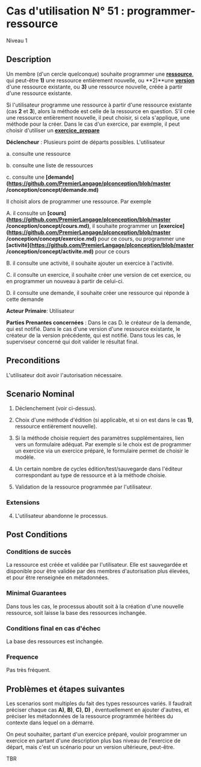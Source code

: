 
# Cas d'utilisation N° 51 :  programmer-ressource

Niveau 1

##	Description
 
 Un membre (d'un cercle quelconque) souhaite programmer une **[ressource](https://github.com/PremierLangage/plconception/blob/master/conception/concept/ressource.md)**, qui peut-être **1)** une ressource entièrement nouvelle, ou **2)**une **[version](https://github.com/PremierLangage/plconception/blob/master/conception/concept/version.md)** d'une ressource existante, ou **3)** une ressource nouvelle, créée à partir d'une ressource existante.
 
Si l'utilisateur programme une ressource à partir d'une ressource existante (cas **2** et **3**), alors la méthode est celle de la ressource en question. S'il crée une ressource entièrement nouvelle, il peut choisir, si cela s'applique, une méthode pour la créer.
Dans le cas d'un exercice, par exemple, il peut choisir d'utiliser un **[exercice_prepare](https://github.com/PremierLangage/plconception/blob/master/conception/concept/exercice_prepare.md)**


 **Déclencheur** : Plusieurs point de départs possibles. L'utilisateur
 
 a. consulte une ressource
 
 b. consulte une liste de ressources
 
 c. consulte une **[demande](https://github.com/PremierLangage/plconception/blob/master  /conception/concept/demande.md)**
 
 Il choisit alors de programmer une ressource. Par exemple
 
 A. il consulte un **[cours](https://github.com/PremierLangage/plconception/blob/master  /conception/concept/cours.md)**, il souhaite programmer un **[exercice](https://github.com/PremierLangage/plconception/blob/master  /conception/concept/exercice.md)** pour ce cours, ou programmer une **[activité](https://github.com/PremierLangage/plconception/blob/master  /conception/concept/activite.md)** pour ce cours 
 
 B. il consulte une activité, il souhaite ajouter un exercice à l'activité.
 
 C. il consulte un exercice, il souhaite créer une version de cet exercice, ou en programmer un nouveau à partir de celui-ci.
 
 D. il consulte une demande, il souhaite créer une ressource qui réponde à cette demande
  
 **Acteur Primaire**: Utilisateur   

**Parties Prenantes concernées** : Dans le cas D. le créateur de la demande, qui est notifié.  Dans le cas d'une version d'une ressource existante, le créateur de la version précédente, qui est notifié. Dans tous les cas, le superviseur concerné qui doit valider le résultat final.


## Preconditions

L'utilisateur doit avoir l'autorisation nécessaire.


## Scenario Nominal

1.	Déclenchement (voir ci-dessus).  

2.	Choix d'une méthode d'édition (si applicable, et si on est dans le cas **1)**, ressource entièrement nouvelle).

3.	Si la méthode choisie requiert des paramètres supplémentaires, lien vers un formulaire adéquat. Par exemple si le choix est de programmer un exercice via un exercice préparé, le formulaire permet de choisir le modèle.

4. Un certain nombre de cycles édition/test/sauvegarde dans l'éditeur correspondant au type de ressource et à la méthode choisie.

5. Validation de la ressource programmée par l'utilisateur.


###	Extensions
4. L'utilisateur abandonne le processus. 

## Post Conditions
### Conditions de succès 
La ressource est créée et validée par l'utilisateur. Elle est sauvegardée et disponible pour être validée par des membres d'autorisation plus élevées, et pour être renseignée en métadonnées. 

### Minimal Guarantees
Dans tous les cas, le processus aboutit soit à la création d'une nouvelle ressource, soit laisse la base des ressources inchangée.

### Conditions final en cas d'échec
La base des ressources est inchangée.

### Frequence
Pas très fréquent.

##	Problèmes et étapes suivantes

Les scenarios sont multiples du fait des types ressources variés. Il faudrait préciser chaque cas **A)**, **B)**, **C)**, **D)** , éventuellement en ajouter d'autres, et préciser les métadonnées de la ressource programmée héritées du contexte dans lequel on a démarré.

On peut souhaiter, partant d'un exercice préparé, vouloir programmer un exercice en partant d'une description plus bas niveau de l'exercice de départ, mais c'est un scénario pour un version ultérieure, peut-être.


TBR
